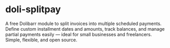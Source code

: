 # doli-splitpay
A free Dolibarr module to split invoices into multiple scheduled payments. Define custom installment dates and amounts, track balances, and manage partial payments easily — ideal for small businesses and freelancers. Simple, flexible, and open source.
